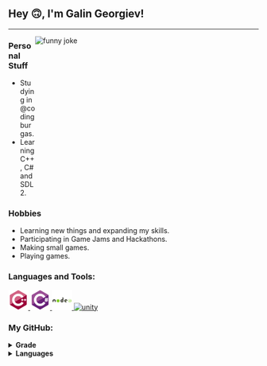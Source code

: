 ## Hey 🙃, I'm Galin Georgiev!
<hr>
<img align="right" height="300" width="450" alt="funny joke" src="https://img.devrant.com/devrant/rant/r_235815_f6MZA.jpg" />

### Personal Stuff

- Studying in @codingburgas.
- Learning C++, C# and SDL 2.

### Hobbies

- Learning new things and expanding my skills.
- Participating in Game Jams and Hackathons.
- Making small games.
- Playing games.

### Languages and Tools:

<a href="https://www.w3schools.com/cpp/" target="_blank"> <img src="https://raw.githubusercontent.com/devicons/devicon/master/icons/cplusplus/cplusplus-original.svg" alt="cplusplus" width="40" height="40"/> </a>
<a href="https://www.w3schools.com/cs/" target="_blank"> <img src="https://raw.githubusercontent.com/devicons/devicon/master/icons/csharp/csharp-original.svg" alt="csharp" width="40" height="40"/> </a>
<a href="https://nodejs.org" target="_blank"> <img src="https://raw.githubusercontent.com/devicons/devicon/master/icons/nodejs/nodejs-original-wordmark.svg" alt="nodejs" width="40" height="40"/> </a>
<a href="https://unity.com/" target="_blank"> <img src="https://www.vectorlogo.zone/logos/unity3d/unity3d-icon.svg" alt="unity" width="40" height="40"/> </a>

### My GitHub:

<details>
  <summary><b>Grade</b></summary>
  
  ![Grade](https://github-readme-stats.vercel.app/api?username=galingeorgiev322&show_icons=true&theme=radical&count_private=true)
</details>
<details>
  <summary><b>Languages</b></summary>
  
  ![Languages](https://github-readme-stats.vercel.app/api/top-langs/?username=galingeorgiev322&show_icons=true&hide_border=true&layout=compact&count_private=true&count_fork=true)
</details>
